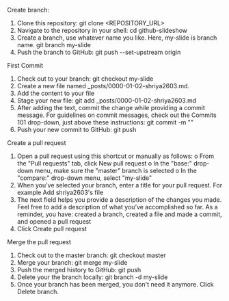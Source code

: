 Create branch:
1.	Clone this repository:
git clone <REPOSITORY_URL>
2.	Navigate to the repository in your shell:
cd github-slideshow
3.	Create a branch, use whatever name you like. Here, my-slide is branch name.
git branch my-slide
4.	Push the branch to GitHub:
git push --set-upstream origin <BRANCH-NAME>

First Commit 
1.	Check out to your branch:
git checkout my-slide
2.	Create a new file named _posts/0000-01-02-shriya2603.md.
3.	Add the content to your file
4.	Stage your new file:
git add _posts/0000-01-02-shriya2603.md
5.	After adding the text, commit the change while providing a commit message. For guidelines on commit messages, check out the Commits 101 drop-down, just above these instructions:
git commit -m "<YOUR-MESSAGE>"
6.	Push your new commit to GitHub:
git push

Create a pull request
1.	Open a pull request using this shortcut or manually as follows:
o	From the "Pull requests" tab, click New pull request
o	In the "base:" drop-down menu, make sure the "master" branch is selected
o	In the "compare:" drop-down menu, select "my-slide"
2.	When you’ve selected your branch, enter a title for your pull request. For example Add shriya2603's file
3.	The next field helps you provide a description of the changes you made. Feel free to add a description of what you’ve accomplished so far. As a reminder, you have: created a branch, created a file and made a commit, and opened a pull request
4.	Click Create pull request

Merge the pull request
1.	Check out to the master branch:
git checkout master
2.	Merge your branch:
git merge my-slide
3.	Push the merged history to GitHub:
git push
4.	Delete your the branch locally:
git branch -d my-slide
5.	Once your branch has been merged, you don't need it anymore. Click Delete branch.

